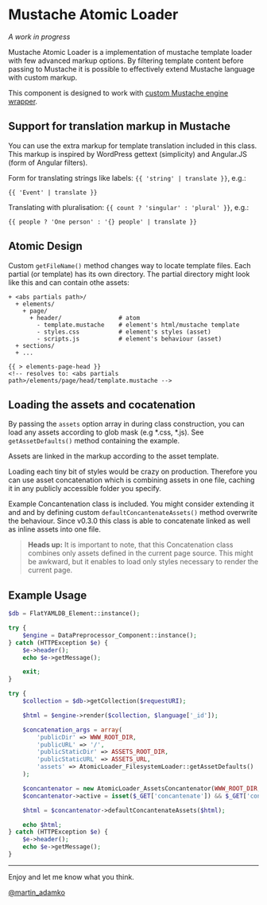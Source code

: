 Mustache Atomic Loader
======================

*A work in progress*

Mustache Atomic Loader is a implementation of mustache template loader with
few advanced markup options. By filtering template content before passing to
Mustache it is possible to effectively extend Mustache language with custom
markup.

This component is designed to work with
[custom Mustache engine wrapper](https://github.com/attitude/mustache-data-preprocessor).



Support for translation markup in Mustache
------------------------------------------

You can use the extra markup for template translation included in this class.
This markup is inspired by WordPress gettext (simplicity) and Angular.JS (form
of Angular filters).

Form for translating strings like labels: `{{ 'string' | translate }}`, e.g.:

```
{{ 'Event' | translate }}
```

Translating with pluralisation: `{{ count ? 'singular' : 'plural' }}`, e.g.:

```
{{ people ? 'One person' : '{} people' | translate }}
```

Atomic Design
-------------

Custom `getFileName()` method changes way to locate template files. Each partial
(or template) has its own directory. The partial directory might look like this
and can contain othe assets:

```
+ <abs partials path>/
  + elements/
    + page/
      + header/                # atom
        - template.mustache    # element's html/mustache template
        - styles.css           # element's styles (asset)
        - scripts.js           # element's behaviour (asset)
  + sections/
  + ...
```


```
{{ > elements-page-head }}
<!-- resolves to: <abs partials path>/elements/page/head/template.mustache -->
```

Loading the assets and cocatenation
-----------------------------------

By passing the `assets` option array in during class construction, you can load
any assets according to glob mask (e.g *.css, *.js). See `getAssetDefaults()`
method containing the example.

Assets are linked in the markup according to the asset template.

Loading each tiny bit of styles would be crazy on production. Therefore you can
use asset concatenation which is combining assets in one file, caching it in any
publicly accessible folder you specify.

Example Concantenation class is included. You might consider extending it and
and by defining custom `defaultConcantenateAssets()` method overwrite the
behaviour. Since v0.3.0 this class is able to concatenate linked as well as
inline assets into one file.

> **Heads up:** It is important to note, that this Concatenation class combines
> only assets defined in the current page source. This might be awkward, but
> it enables to load only styles necessary to render the current page.

Example Usage
-------------

```php
$db = FlatYAMLDB_Element::instance();

try {
    $engine = DataPreprocessor_Component::instance();
} catch (HTTPException $e) {
    $e->header();
    echo $e->getMessage();

    exit;
}

try {
    $collection = $db->getCollection($requestURI);

    $html = $engine->render($collection, $language['_id']);

    $concatenation_args = array(
        'publicDir' => WWW_ROOT_DIR,
        'publicURL' => '/',
        'publicStaticDir' => ASSETS_ROOT_DIR,
        'publicStaticURL' => ASSETS_URL,
        'assets' => AtomicLoader_FilesystemLoader::getAssetDefaults()
    );

    $concantenator = new AtomicLoader_AssetsConcantenator(WWW_ROOT_DIR, $concatenation_args);
    $concantenator->active = isset($_GET['concantenate']) && $_GET['concantenate']==='false' ? false : true;

    $html = $concantenator->defaultConcantenateAssets($html);

    echo $html;
} catch (HTTPException $e) {
    $e->header();
    echo $e->getMessage();
}
```

---

Enjoy and let me know what you think.

[@martin_adamko](https://twitter.com/martin_adamko)

